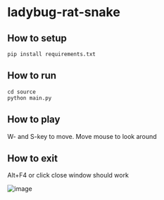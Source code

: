# ladybug-rat-snake

## How to setup
```
pip install requirements.txt
```

## How to run
```
cd source
python main.py
```

## How to play
W- and S-key to move. Move mouse to look around

## How to exit
Alt+F4 or click close window should work

![image](https://github.com/coppermouse/ladybug-rat-snake/assets/124282214/f5a3be59-e94f-4b14-a859-67dfe95ad159)

